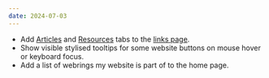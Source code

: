 ```yaml
---
date: 2024-07-03
---
```


* Add [Articles](/links/#articles) and [Resources](/links/#resources) tabs to the [links page](/links).
* Show visible stylised tooltips for some website buttons on mouse hover or keyboard focus.
* Add a list of webrings my website is part of to the home page.
